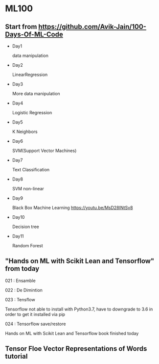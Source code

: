 # ML100

## Start from https://github.com/Avik-Jain/100-Days-Of-ML-Code

* Day1
  
  data manipulation

* Day2
  
  LinearRegression

* Day3
  
  More data manipulation

* Day4
  
  Logistic Regression

* Day5
  
  K Neighbors

* Day6
  
  SVM(Support Vector Machines)

* Day7
  
  Text Classification

* Day8
  
  SVM non-linear

* Day9
  
    Black Box Machine Learning https://youtu.be/MsD28INtSv8

* Day10
  
  Decision tree

* Day11
  
  Random Forest

## "Hands on ML with Scikit Lean and Tensorflow" from today
  
  021 : Ensamble
  
  022 : De Dimintion
  
  023 : Tensflow
  
  Tensorflow not able to install with Python3.7, have to downgrade to 3.6 in order to get it installed via pip
  
  024 : Tensorflow save/restore
  
  Hands on ML with Scikit Lean and Tensorflow book finished today

## Tensor Floe Vector Representations of Words tutorial


  
